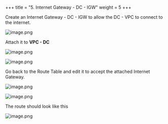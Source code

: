 +++
title = "5. Internet Gateway - DC - IGW"
weight = 5
+++


Create an Internet Gateway - DC - IGW to allow the DC - VPC to connect to the internet.


![image.png](/images/004-iv-setup-vpc-dc-resources/18-203384-image.png)


Attach it to **VPC - DC**


![image.png](/images/004-iv-setup-vpc-dc-resources/18-288798-image.png)


![image.png](/images/004-iv-setup-vpc-dc-resources/18-179072-image.png)


Go back to the Route Table and edit it to accept the attached Internet Gateway.


![image.png](/images/004-iv-setup-vpc-dc-resources/18-490315-image.png)


![image.png](/images/004-iv-setup-vpc-dc-resources/18-843757-image.png)


The route should look like this


![image.png](/images/004-iv-setup-vpc-dc-resources/18-437637-image.png)


